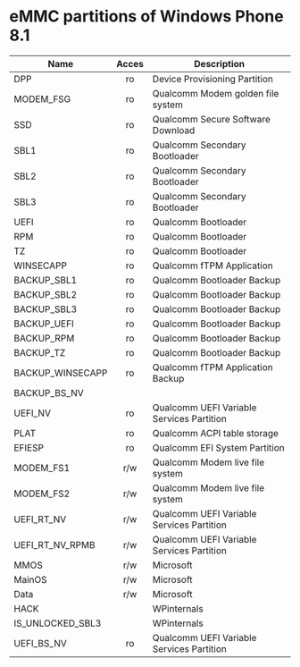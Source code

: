 # eMMC partitions of Windows Phone 8.1

| Name            | Acces | Description |
|-----------------|:-----:|-------------|
|DPP              | ro | Device Provisioning Partition |
|MODEM_FSG        | ro | Qualcomm Modem golden file system |
|SSD              | ro | Qualcomm Secure Software Download |
|SBL1             | ro | Qualcomm Secondary Bootloader |
|SBL2             | ro | Qualcomm Secondary Bootloader |
|SBL3             | ro | Qualcomm Secondary Bootloader |
|UEFI             | ro | Qualcomm Bootloader |
|RPM              | ro | Qualcomm Bootloader |
|TZ               | ro | Qualcomm Bootloader |
|WINSECAPP        | ro | Qualcomm fTPM Application |
|BACKUP_SBL1      | ro | Qualcomm Bootloader Backup |
|BACKUP_SBL2      | ro | Qualcomm Bootloader Backup |
|BACKUP_SBL3      | ro | Qualcomm Bootloader Backup |
|BACKUP_UEFI      | ro | Qualcomm Bootloader Backup |
|BACKUP_RPM       | ro | Qualcomm Bootloader Backup |
|BACKUP_TZ        | ro | Qualcomm Bootloader Backup |
|BACKUP_WINSECAPP | ro | Qualcomm fTPM Application Backup |
|BACKUP_BS_NV     | | |
|UEFI_NV          | ro | Qualcomm UEFI Variable Services Partition |
|PLAT             | ro | Qualcomm ACPI table storage |
|EFIESP           | ro | Qualcomm EFI System Partition |
|MODEM_FS1        | r/w | Qualcomm Modem live file system |
|MODEM_FS2        | r/w | Qualcomm Modem live file system |
|UEFI_RT_NV       | r/w | Qualcomm UEFI Variable Services Partition |
|UEFI_RT_NV_RPMB  | r/w | Qualcomm UEFI Variable Services Partition |
|MMOS             | r/w | Microsoft |
|MainOS           | r/w | Microsoft |
|Data             | r/w | Microsoft |
|HACK             | | WPinternals |
|IS_UNLOCKED_SBL3 | | WPinternals |
|UEFI_BS_NV       | ro | Qualcomm UEFI Variable Services Partition |

